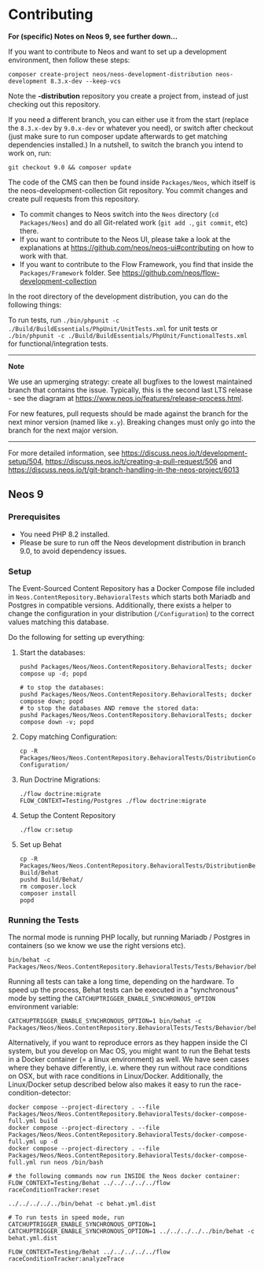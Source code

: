# Contributing

**For (specific) Notes on Neos 9, see further down…**

If you want to contribute to Neos and want to set up a development environment, then follow these steps:

```shell
composer create-project neos/neos-development-distribution neos-development 8.3.x-dev --keep-vcs
```

Note the **-distribution** repository you create a project from, instead of just checking out this repository.

If you need a different branch, you can either use it from the start (replace the ``8.3.x-dev`` by ``9.0.x-dev`` or whatever you need), or switch after checkout (just make sure to run composer update afterwards to get matching dependencies installed.) In a nutshell, to switch the branch you intend to work on, run:

```shell
git checkout 9.0 && composer update
```

The code of the CMS can then be found inside `Packages/Neos`, which itself is the neos-development-collection Git repository. You commit changes and create pull requests from this repository.

- To commit changes to Neos switch into the `Neos` directory (`cd Packages/Neos`) and do all Git-related work (`git add .`, `git commit`, etc) there.
- If you want to contribute to the Neos UI, please take a look at the explanations at https://github.com/neos/neos-ui#contributing on how to work with that.
- If you want to contribute to the Flow Framework, you find that inside the `Packages/Framework` folder. See https://github.com/neos/flow-development-collection

In the root directory of the development distribution, you can do the following things:

To run tests, run `./bin/phpunit -c ./Build/BuildEssentials/PhpUnit/UnitTests.xml` for unit tests or `./bin/phpunit -c ./Build/BuildEssentials/PhpUnit/FunctionalTests.xml` for functional/integration tests.

---

**Note**

We use an upmerging strategy: create all bugfixes to the lowest maintained branch that contains the issue. Typically, this is the second last LTS release - see the diagram at https://www.neos.io/features/release-process.html.

  For new features, pull requests should be made against the branch for the next minor version (named like `x.y`). Breaking changes must only go into the branch for the next major version.

---

For more detailed information, see https://discuss.neos.io/t/development-setup/504,
https://discuss.neos.io/t/creating-a-pull-request/506 and
https://discuss.neos.io/t/git-branch-handling-in-the-neos-project/6013


## Neos 9


### Prerequisites

- You need PHP 8.2 installed.
- Please be sure to run off the Neos development distribution in branch 9.0, to avoid dependency issues.

### Setup

The Event-Sourced Content Repository has a Docker Compose file included in `Neos.ContentRepository.BehavioralTests` which starts both Mariadb and Postgres in compatible versions. Additionally, there exists a helper to change the configuration in your distribution (`/Configuration`) to the correct values matching this database.

Do the following for setting up everything:

1. Start the databases:

   ```shell
   pushd Packages/Neos/Neos.ContentRepository.BehavioralTests; docker compose up -d; popd

   # to stop the databases:
   pushd Packages/Neos/Neos.ContentRepository.BehavioralTests; docker compose down; popd
   # to stop the databases AND remove the stored data:
   pushd Packages/Neos/Neos.ContentRepository.BehavioralTests; docker compose down -v; popd
   ```

2. Copy matching Configuration:

   ```shell
   cp -R Packages/Neos/Neos.ContentRepository.BehavioralTests/DistributionConfigurationTemplate/* Configuration/
   ```

3. Run Doctrine Migrations:

   ```shell
   ./flow doctrine:migrate
   FLOW_CONTEXT=Testing/Postgres ./flow doctrine:migrate
   ```

4. Setup the Content Repository

   ```shell
   ./flow cr:setup
   ```

5. Set up Behat

   ```shell
   cp -R Packages/Neos/Neos.ContentRepository.BehavioralTests/DistributionBehatTemplate/ Build/Behat
   pushd Build/Behat/
   rm composer.lock
   composer install
   popd
   ```

### Running the Tests

The normal mode is running PHP locally, but running Mariadb / Postgres in containers (so we know
we use the right versions etc).

```shell
bin/behat -c Packages/Neos/Neos.ContentRepository.BehavioralTests/Tests/Behavior/behat.yml.dist
```

Running all tests can take a long time, depending on the hardware.
To speed up the process, Behat tests can be executed in a "synchronous" mode by setting the `CATCHUPTRIGGER_ENABLE_SYNCHRONOUS_OPTION` environment variable:

```shell
CATCHUPTRIGGER_ENABLE_SYNCHRONOUS_OPTION=1 bin/behat -c Packages/Neos/Neos.ContentRepository.BehavioralTests/Tests/Behavior/behat.yml.dist
```

Alternatively, if you want to reproduce errors as they happen inside the CI system, but you
develop on Mac OS, you might want to run the Behat tests in a Docker container (= a linux environment)
as well. We have seen cases where they behave differently, i.e. where they run without race
conditions on OSX, but with race conditions in Linux/Docker. Additionally, the Linux/Docker setup
described below also makes it easy to run the race-condition-detector:

```shell
docker compose --project-directory . --file Packages/Neos/Neos.ContentRepository.BehavioralTests/docker-compose-full.yml build
docker compose --project-directory . --file Packages/Neos/Neos.ContentRepository.BehavioralTests/docker-compose-full.yml up -d
docker compose --project-directory . --file Packages/Neos/Neos.ContentRepository.BehavioralTests/docker-compose-full.yml run neos /bin/bash

# the following commands now run INSIDE the Neos docker container:
FLOW_CONTEXT=Testing/Behat ../../../../../flow raceConditionTracker:reset

../../../../../bin/behat -c behat.yml.dist

# To run tests in speed mode, run CATCHUPTRIGGER_ENABLE_SYNCHRONOUS_OPTION=1
CATCHUPTRIGGER_ENABLE_SYNCHRONOUS_OPTION=1 ../../../../../bin/behat -c behat.yml.dist

FLOW_CONTEXT=Testing/Behat ../../../../../flow raceConditionTracker:analyzeTrace
```

